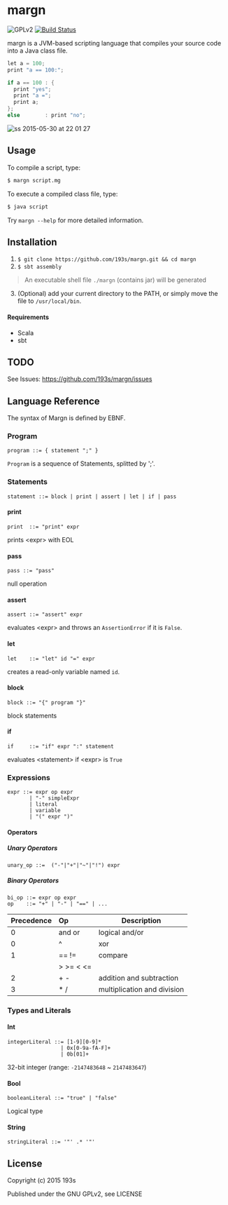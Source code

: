 # margn
![GPLv2](https://img.shields.io/badge/license-GPLv2-blue.svg)
[![Build Status](https://travis-ci.org/193s/margn.svg)](https://travis-ci.org/193s/margn)


margn is a JVM-based scripting language that compiles your source code into a Java class file.  

```c
let a = 100;
print "a == 100:";

if a == 100 : {
  print "yes";
  print "a =";
  print a;
};
else        : print "no";
```

![ss 2015-05-30 at 22 01 27](https://cloud.githubusercontent.com/assets/6814758/7897456/7c107b3e-0717-11e5-969f-68480924d97f.png)


## Usage
To compile a script, type:
```sh
$ margn script.mg
```
To execute a compiled class file, type:
```sh
$ java script
```

Try `margn --help` for more detailed information.

## Installation
1. `$ git clone https://github.com/193s/margn.git && cd margn`
2. `$ sbt assembly`  
> An executable shell file `./margn` (contains jar) will be generated
3. (Optional) add your current directory to the PATH, or simply move the file to `/usr/local/bin`.

#### Requirements
- Scala
- sbt


## TODO
See Issues: https://github.com/193s/margn/issues

## Language Reference
The syntax of Margn is defined by EBNF.

### Program
```ebnf
program ::= { statement ";" }
```
`Program` is a sequence of Statements, splitted by ';'.


### Statements
```ebnf
statement ::= block | print | assert | let | if | pass
```
#### print
```ebnf
print  ::= "print" expr
```
prints \<expr\> with EOL

#### pass
```ebnf
pass ::= "pass"
```
null operation

#### assert
```ebnf
assert ::= "assert" expr
```
evaluates \<expr\> and throws an `AssertionError` if it is `False`.

#### let
```ebnf
let    ::= "let" id "=" expr
```
creates a read-only variable named `id`.

#### block
```ebnf
block ::= "{" program "}"
```
block statements

#### if
```ebnf
if     ::= "if" expr ":" statement
```
evaluates \<statement\> if \<expr\> is `True`



### Expressions
```ebnf
expr ::= expr op expr
       | "-" simpleExpr
       | literal
       | variable
       | "(" expr ")"
```

#### Operators
##### Unary Operators
```ebnf
unary_op ::=  ("-"|"+"|"~"|"!") expr
```

##### Binary Operators
```ebnf
bi_op ::= expr op expr
op    ::= "+" | "-" | "==" | ...
```

| Precedence | Op            | Description                 |
|:-----------|:--------------|-----------------------------|
| 0          | and or        | logical and/or              |
| 0          | ^             | xor                         |
| 1          | == !=         | compare                     |
|            | > >= < <=     |                             |
| 2          | + -           | addition and subtraction    |
| 3          | * /           | multiplication and division |


### Types and Literals
#### Int
```ebnf
integerLiteral ::= [1-9][0-9]*
                 | 0x[0-9a-fA-F]+
                 | 0b[01]+
```
32-bit integer (range: `-2147483648` ~ `2147483647`)

#### Bool
```ebnf
booleanLiteral ::= "true" | "false"
```
Logical type

#### String
```ebnf
stringLiteral ::= '"' .* '"'
```


## License
Copyright (c) 2015 193s

Published under the GNU GPLv2, see LICENSE
